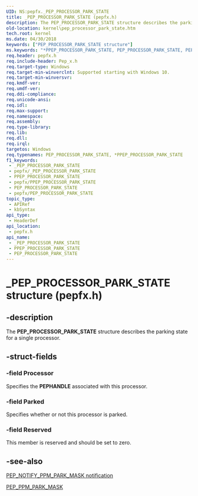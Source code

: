 ```yaml
---
UID: NS:pepfx._PEP_PROCESSOR_PARK_STATE
title: _PEP_PROCESSOR_PARK_STATE (pepfx.h)
description: The PEP_PROCESSOR_PARK_STATE structure describes the parking state for a single processor.
old-location: kernel\pep_processor_park_state.htm
tech.root: kernel
ms.date: 04/30/2018
keywords: ["PEP_PROCESSOR_PARK_STATE structure"]
ms.keywords: "*PPEP_PROCESSOR_PARK_STATE, PEP_PROCESSOR_PARK_STATE, PEP_PROCESSOR_PARK_STATE structure [Kernel-Mode Driver Architecture], PPEP_PROCESSOR_PARK_STATE, PPEP_PROCESSOR_PARK_STATE structure pointer [Kernel-Mode Driver Architecture], _PEP_PROCESSOR_PARK_STATE, kernel.pep_processor_park_state, pepfx/PEP_PROCESSOR_PARK_STATE, pepfx/PPEP_PROCESSOR_PARK_STATE"
req.header: pepfx.h
req.include-header: Pep_x.h
req.target-type: Windows
req.target-min-winverclnt: Supported starting with Windows 10.
req.target-min-winversvr: 
req.kmdf-ver: 
req.umdf-ver: 
req.ddi-compliance: 
req.unicode-ansi: 
req.idl: 
req.max-support: 
req.namespace: 
req.assembly: 
req.type-library: 
req.lib: 
req.dll: 
req.irql: 
targetos: Windows
req.typenames: PEP_PROCESSOR_PARK_STATE, *PPEP_PROCESSOR_PARK_STATE
f1_keywords:
 - _PEP_PROCESSOR_PARK_STATE
 - pepfx/_PEP_PROCESSOR_PARK_STATE
 - PPEP_PROCESSOR_PARK_STATE
 - pepfx/PPEP_PROCESSOR_PARK_STATE
 - PEP_PROCESSOR_PARK_STATE
 - pepfx/PEP_PROCESSOR_PARK_STATE
topic_type:
 - APIRef
 - kbSyntax
api_type:
 - HeaderDef
api_location:
 - pepfx.h
api_name:
 - _PEP_PROCESSOR_PARK_STATE
 - PPEP_PROCESSOR_PARK_STATE
 - PEP_PROCESSOR_PARK_STATE
---
```


# _PEP_PROCESSOR_PARK_STATE structure (pepfx.h)


## -description

The <b>PEP_PROCESSOR_PARK_STATE</b> structure describes the parking state for a single processor.

## -struct-fields

### -field Processor

Specifies the <b>PEPHANDLE</b> associated with this processor.

### -field Parked

Specifies whether or not this processor is parked.

### -field Reserved

This member is reserved and should be set to zero.

## -see-also

<a href="/windows-hardware/drivers/ddi/index">PEP_NOTIFY_PPM_PARK_MASK notification</a>



<a href="/windows-hardware/drivers/ddi/pepfx/ns-pepfx-_pep_ppm_park_mask">PEP_PPM_PARK_MASK</a>

